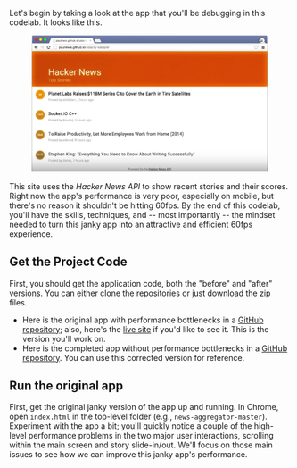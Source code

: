 


<p class="intro">
  Let's begin by taking a look at the app that you'll be debugging in this 
  codelab. It looks like this.
</p>

<figure>
  <img src="images/image08.png" alt="Hacker News app">
</figure>

This site uses the _Hacker News API_ to show recent stories and their scores. 
Right now the app's performance is very poor, especially on mobile, but there's 
no reason it shouldn't be hitting 60fps. By the end of this codelab, you'll 
have the skills, techniques, and -- most importantly -- the mindset needed to 
turn this janky app into an attractive and efficient 60fps experience.

## Get the Project Code

First, you should get the application code, both the "before" and "after" 
versions. You can either clone the repositories or just download the zip files.

*   Here is the original app with performance bottlenecks in a [GitHub repository](https://github.com/udacity/news-aggregator); also, here's the [live site](http://udacity.github.io/news-aggregator) if you'd like to see it. This is the version you'll work on.
*   Here is the completed app without performance bottlenecks in a [GitHub repository](https://github.com/udacity/news-aggregator/tree/solution). You can use this corrected version for reference.

## Run the original app

First, get the original janky version of the app up and running. In Chrome, 
open `index.html` in the top-level folder (e.g., `news-aggregator-master`). 
Experiment with the app a bit; you'll quickly notice a couple of the 
high-level performance problems in the two major user interactions, scrolling 
within the main screen and story slide-in/out. We'll focus on those main 
issues to see how we can improve this janky app's performance.



